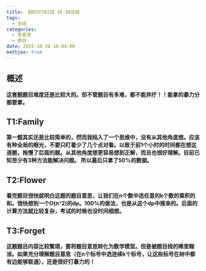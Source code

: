 ```yaml
---
title: 【NOIP2015】10.30总结
tags:
  - 总结
categories:
  - 信息学
  - 原创
date: 2015-10-30 16:04:00
mathjax: true
---
```

<strong>概述
--
这套题题目难度还是比较大的。但不管题目有多难，都不能弃疗！！能拿的暴力分都要拿。

<strong>T1:Family 
--
第一题其实还是比较简单的，然而我陷入了一个思维中，没有从其他角度想。应该有种全局的眼光，不要只盯着少了几个点对看。以致于前1个小时的时间都在想这道题，拖慢了后面的题。从其他角度想更容易想到正解，而且也很好理解。目前已知至少有3种方法能解决问题。
所以最后只拿了50%的数据。

<strong>T2:Flower
--
看完题目很快就明白这题的题目意思，让我们在n个数中选任意的k个数的乘积的和。很快想到一个O(n^2)的dp。100%的做法，也是从这个dp中推来的。后面的计算方法就比较复杂，考试的时候也没时间细想。

<strong>T3:Forget 
--
这题题目内容比较繁琐，要将题目意思转化为数学模型。但是被题目绕的稀里糊涂。如果充分理解题目意思（在n个标号中选连续k个标号，让这些标号在树中都有边能够联通），还是很好打暴力的！
